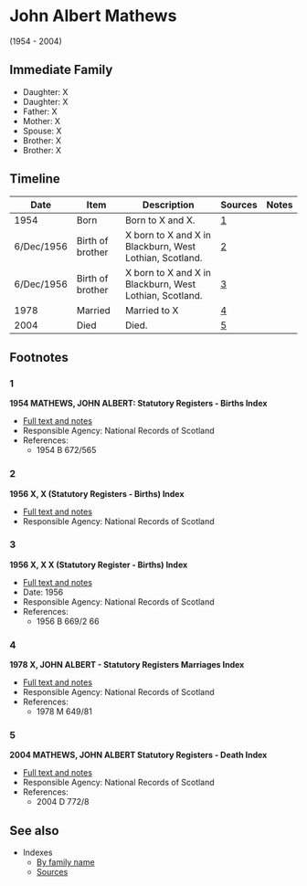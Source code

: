 ﻿---
layout: person
subject_key: i35875756
permalink: /people/i35875756
---

# John Albert Mathews
(1954 - 2004)

## Immediate Family

* Daughter: X
* Daughter: X
* Father: X
* Mother: X
* Spouse: X
* Brother: X
* Brother: X

## Timeline

Date | Item | Description | Sources | Notes
---|---|---|---|---
1954 | Born | Born to X and X. | [1](#1) | 
6/Dec/1956 | Birth of brother | X born to X and X in Blackburn, West Lothian, Scotland. | [2](#2) | 
6/Dec/1956 | Birth of brother | X born to X and X in Blackburn, West Lothian, Scotland. | [3](#3) | 
1978 | Married | Married to X  | [4](#4) | 
2004 | Died | Died. | [5](#5) | 

## Footnotes

### 1

**1954 MATHEWS, JOHN ALBERT: Statutory Registers - Births Index**

* [Full text and notes](../sources/@s35341986@-1954-mathews,-john-albert-statutory-registers-births-index.md)
* Responsible Agency: National Records of Scotland
* References: 
  * 1954 B 672/565

### 2

**1956 X, X (Statutory Registers - Births) Index**

* [Full text and notes](../sources/@s89989536@-1956-mathews,-george-statutory-registers-births-index.md)
* Responsible Agency: National Records of Scotland

### 3

**1956 X, X X (Statutory Register - Births) Index**

* [Full text and notes](../sources/@s31243859@-1956-mathews,-robert-fleming-statutory-register-births-index.md)
* Date: 1956
* Responsible Agency: National Records of Scotland
* References: 
  * 1956 B 669/2 66

### 4

**1978 X, JOHN ALBERT - Statutory Registers Marriages Index**

* [Full text and notes](../sources/@s53286741@-1978-mathews,-john-albert-statutory-registers-marriages-index.md)
* Responsible Agency: National Records of Scotland
* References: 
  * 1978 M 649/81

### 5

**2004 MATHEWS, JOHN ALBERT Statutory Registers - Death Index**

* [Full text and notes](../sources/@s70959444@-2004-mathews,-john-albert-statutory-registers-death-index.md)
* Responsible Agency: National Records of Scotland
* References: 
  * 2004 D 772/8


## See also

- Indexes
  - [By family name](../index-by-family-name.md)
  - [Sources](../index-of-sources-by-title.md)
